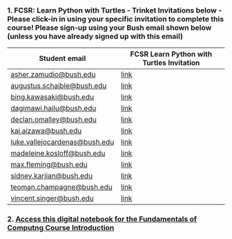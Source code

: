 ### 1. FCSR: Learn Python with Turtles - Trinket Invitations below - Please click-in in using your specific invitation to complete this course!  Please sign-up using your Bush email shown below (unless you have already signed up with this email)

| Student  email    | FCSR Learn Python with Turtles Invitation |
| ----------- | ----------- |
| asher.zamudio@bush.edu      |    [link](https://trinket.io/courses/accept/ba40d9d4)    |
| augustus.schaible@bush.edu   |  [link](https://trinket.io/courses/accept/c9c3839b)        |
| bing.kawasaki@bush.edu   | [link](https://trinket.io/courses/accept/49e4d246)        |
| dagimawi.hailu@bush.edu   |  [link](https://trinket.io/courses/accept/0fb0e264)        |
| declan.omalley@bush.edu   | [link](https://trinket.io/courses/accept/5a335bf1)        |
| kai.aizawa@bush.edu   | [link](https://trinket.io/courses/accept/4db09270)        |
| luke.vallejocardenas@bush.edu   | [link](https://trinket.io/courses/accept/32b74f51)        |
| madeleine.kosloff@bush.edu   | [link](https://trinket.io/courses/accept/569f60b5)        |
| max.fleming@bush.edu   | [link](https://trinket.io/courses/accept/46d09ff5)        |
| sidney.karjian@bush.edu   | [link](https://trinket.io/courses/accept/215b54c1)        |
| teoman.champagne@bush.edu   | [link](https://trinket.io/courses/accept/f218db2b)       |
| vincent.singer@bush.edu   | [link](https://trinket.io/courses/accept/4f126857)        |

### 2. [Access this digital notebook for the Fundamentals of Computng Course Introduction](https://bushastrolab.com/hub/user-redirect/git-pull?repo=https%3A%2F%2Fgithub.com%2Fchandrunarayan%2Ffcsr&branch=gh-pages&urlpath=lab%2Ftree%2Ffcsr%2Fprojects%2Fintro_to_fcsr%2FFCSR_Intro.ipynb?reset)



